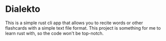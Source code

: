 # Dialekto

This is a simple rust cli app that allows you to recite words or other flashcards with a simple text file format. This project is something for me to learn rust with, so the code won't be top-notch.